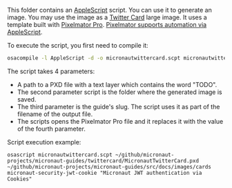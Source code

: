 This folder contains an [AppleScript](https://developer.apple.com/library/archive/documentation/AppleScript/Conceptual/AppleScriptLangGuide/introduction/ASLR_intro.html) script. You can use it to generate an image. You may use the image as a [Twitter Card](https://developer.twitter.com/en/docs/twitter-for-websites/cards/overview/abouts-cards) large image. It uses a template built with [Pixelmator Pro](https://www.pixelmator.com/pro/). [Pixelmator supports automation via AppleScript](https://www.pixelmator.com/tutorials/resources/advanced-automation-and-scripting-with-applescript/).

To execute the script, you first need to compile it: 

```bash
osacompile -l AppleScript -d -o micronautwittercard.scpt micronautwittercard.applescript
```

The script takes 4 parameters:

- A path to a PXD file with a text layer which contains the word "TODO". 
- The second parameter script is the folder where the generated image is saved.
- The third parameter is the guide's slug. The script uses it as part of the filename of the output file.
- The scripts opens the Pixelmator Pro file and it replaces it with the value of the fourth parameter.  

Script execution example: 

```
osascript micronautwittercard.scpt ~/github/micronaut-projects/micronaut-guides/twittercard/MicronautTwitterCard.pxd ~/github/micronaut-projects/micronaut-guides/src/docs/images/cards micronaut-security-jwt-cookie "Micronaut JWT authentication via Cookies"
```


